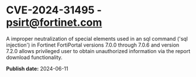 # CVE-2024-31495 - psirt@fortinet.com

A improper neutralization of special elements used in an sql command ('sql injection') in Fortinet FortiPortal versions 7.0.0 through 7.0.6 and version 7.2.0 allows privileged user to obtain unauthorized information via the report download functionality.

**Publish date:** 2024-06-11
